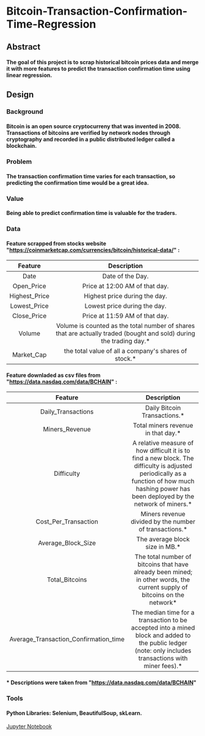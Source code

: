 # Bitcoin-Transaction-Confirmation-Time-Regression
## Abstract 
#### The goal of this project is to scrap historical bitcoin prices data and merge it with more features to predict the transaction confirmation time using linear regression.

## Design 
### Background 
#### Bitcoin is an open source cryptocurreny that was invented in 2008. Transactions of bitcoins are verified by network nodes through cryptography and recorded in a public distributed ledger called a blockchain.
### Problem
#### The transaction confirmation time varies for each transaction, so predicting the confirmation time would be a great idea.
### Value
#### Being able to predict confirmation time is valuable for the traders. 

### Data
#### Feature scrapped from stocks website "https://coinmarketcap.com/currencies/bitcoin/historical-data/" :


|  Feature  | Description    |
| :----------:  | :----------: | 
|  Date| Date of the Day.  | 
|  Open_Price | Price at 12:00 AM of that day.  | 
|  Highest_Price | Highest price during the day.  | 
|  Lowest_Price | Lowest price during the day.  | 
|  Close_Price | Price at 11:59 AM of that day.  | 
|  Volume | Volume is counted as the total number of shares that are actually traded (bought and sold) during the trading day.*  | 
|  Market_Cap | the total value of all a company's shares of stock.*  | 


#### Feature downladed as csv files from "https://data.nasdaq.com/data/BCHAIN" :

|  Feature  | Description    |
| :----------:  | :----------: | 
| Daily_Transactions | Daily Bitcoin Transactions.* | 
| Miners_Revenue | Total miners revenue in that day.* | 
| Difficulty | A relative measure of how difficult it is to find a new block. The difficulty is adjusted periodically as a function of how much hashing power has been deployed by the network of miners.* | 
| Cost_Per_Transaction | Miners revenue divided by the number of transactions.* | 
| Average_Block_Size| The average block size in MB.*| 
| Total_Bitcoins | The total number of bitcoins that have already been mined; in other words, the current supply of bitcoins on the network* | 
| Average_Transaction_Confirmation_time | The median time for a transaction to be accepted into a mined block and added to the public ledger (note: only includes transactions with miner fees).* | 

#### * Descriptions were taken from "https://data.nasdaq.com/data/BCHAIN"

### Tools 
#### Python Libraries: Selenium, BeautifulSoup, skLearn.


<a href="https://github.com/RaghadAlkhudhair/Bitcoin-Transaction-Confirmation-Time-Regression/blob/main/Bitcoin_Confirmation_Time_Regression.ipynb" > Jupyter Notebook </a>
